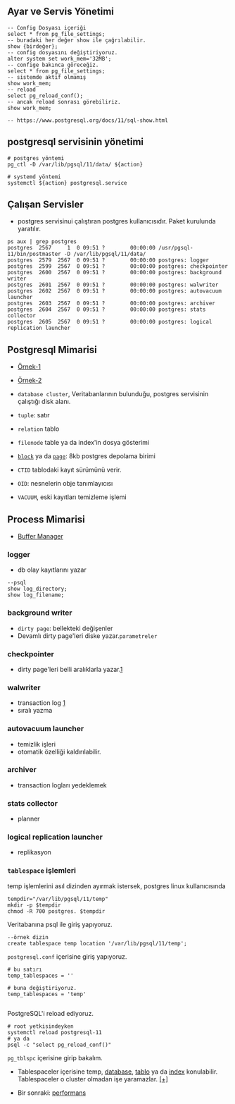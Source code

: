 ## Ayar ve Servis Yönetimi

```
-- Config Dosyası içeriği
select * from pg_file_settings;
-- buradaki her değer show ile çağrılabilir.
show {birdeğer};
-- config dosyasını değiştiriyoruz.
alter system set work_mem='32MB';
-- confige bakınca göreceğiz.
select * from pg_file_settings;
-- sistemde aktif olmamış
show work_mem;
-- reload
select pg_reload_conf();
-- ancak reload sonrası görebiliriz.
show work_mem;

-- https://www.postgresql.org/docs/11/sql-show.html
```

## postgresql servisinin yönetimi
```
# postgres yöntemi
pg_ctl -D /var/lib/pgsql/11/data/ ${action}

# systemd yöntemi
systemctl ${action} postgresql.service

```
## Çalışan Servisler
* postgres servisinui çalıştıran postgres kullanıcısıdır. Paket kurulunda yaratılır.

```
ps aux | grep postgres
postgres  2567     1  0 09:51 ?        00:00:00 /usr/pgsql-11/bin/postmaster -D /var/lib/pgsql/11/data/
postgres  2579  2567  0 09:51 ?        00:00:00 postgres: logger
postgres  2599  2567  0 09:51 ?        00:00:00 postgres: checkpointer
postgres  2600  2567  0 09:51 ?        00:00:00 postgres: background writer
postgres  2601  2567  0 09:51 ?        00:00:00 postgres: walwriter
postgres  2602  2567  0 09:51 ?        00:00:00 postgres: autovacuum launcher
postgres  2603  2567  0 09:51 ?        00:00:00 postgres: archiver
postgres  2604  2567  0 09:51 ?        00:00:00 postgres: stats collector
postgres  2605  2567  0 09:51 ?        00:00:00 postgres: logical replication launcher
```

## Postgresql Mimarisi
* [Örnek-1](http://rachbelaid.com/introduction-to-postgres-physical-storage/)
* [Örnek-2](http://www.interdb.jp/pg/)

* `database cluster`, Veritabanlarının bulunduğu, postgres servisinin çalıştığı disk alanı.
* `tuple`: satır
* `relation` tablo
* `filenode` table ya da index'in dosya gösterimi
* [`block`](http://www.interdb.jp/pg/pgsql01.html#_1.3.) ya da [`page`](http://www.interdb.jp/pg/img/fig-1-04.png): 8kb postgres depolama birimi
* `CTID` tablodaki kayıt sürümünü verir.
* `OID`: nesnelerin obje tanımlayıcısı
* `VACUUM`, eski kayıtları temizleme işlemi

## Process Mimarisi
* [Buffer Manager](http://www.interdb.jp/pg/img/fig-8-02.png)

### logger
* db olay kayıtlarını yazar
```
--psql
show log_directory;
show log_filename;
```

### background writer
* `dirty page`: bellekteki değişenler
* Devamlı dirty page'leri diske yazar.`parametreler`

### checkpointer
* dirty page'leri belli aralıklarla yazar.[1](http://www.interdb.jp/pg/pgsql09.html#_9.7.)

### walwriter
* transaction log [1](http://www.interdb.jp/pg/pgsql09.html#_9.9.)
* sıralı yazma

### autovacuum launcher
* temizlik işleri
* otomatik özelliği kaldırılabilir.
### archiver
* transaction logları yedeklemek

### stats collector
* planner
### logical replication launcher
* replikasyon

### `tablespace` işlemleri
temp işlemlerini asıl dizinden ayırmak istersek, postgres linux kullanıcısında

```
tempdir="/var/lib/pgsql/11/temp"
mkdir -p $tempdir
chmod -R 700 postgres. $tempdir
```

Veritabanına psql ile giriş yapıyoruz.

```
--örnek dizin
create tablespace temp location '/var/lib/pgsql/11/temp';
```

`postgresql.conf` içerisine giriş yapıyoruz.

```
# bu satırı
temp_tablespaces = ''

# buna değiştiriyoruz.
temp_tablespaces = 'temp'


```

PostgreSQL'i reload ediyoruz.
```
# root yetkisindeyken
systemctl reload postgresql-11
# ya da
psql -c "select pg_reload_conf()"

```
`pg_tblspc` içerisine girip bakalım.

* Tablespaceler içerisine
temp, [database](https://www.postgresql.org/docs/11/sql-createdatabase.html), [tablo](https://www.postgresql.org/docs/11/sql-createtable.html) ya da [index](https://www.postgresql.org/docs/11/sql-createindex.html) konulabilir. Tablespaceler o cluster olmadan işe yaramazlar. [[+]](https://www.postgresql.org/docs/11/sql-createtablespace.html)

* Bir sonraki:
[performans](performans.md)
